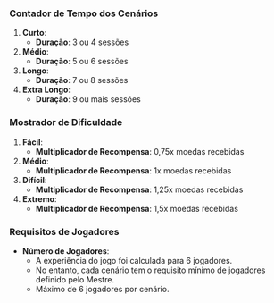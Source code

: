 
### **Contador de Tempo dos Cenários**
1. **Curto**:
    - **Duração**: 3 ou 4 sessões
2. **Médio**:
    - **Duração**: 5 ou 6 sessões
3. **Longo**:
    - **Duração**: 7 ou 8 sessões
4. **Extra Longo**:
    - **Duração**: 9 ou mais sessões

### **Mostrador de Dificuldade**
1. **Fácil**:
    - **Multiplicador de Recompensa**: 0,75x moedas recebidas
2. **Médio**:
    - **Multiplicador de Recompensa**: 1x moedas recebidas
3. **Difícil**:
    - **Multiplicador de Recompensa**: 1,25x moedas recebidas
4. **Extremo**:
    - **Multiplicador de Recompensa**: 1,5x moedas recebidas

### **Requisitos de Jogadores**
- **Número de Jogadores**:
    - A experiência do jogo foi calculada para 6 jogadores.
    - No entanto, cada cenário tem o requisito mínimo de jogadores definido pelo Mestre.
    - Máximo de 6 jogadores por cenário.
